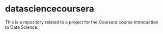 # datasciencecoursera
This is a repository related to a project for the Coursera course Introduction to Data Science.
